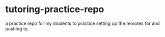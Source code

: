 # tutoring-practice-repo
a practice repo for my students to practice setting up the remotes for and pushing to.
